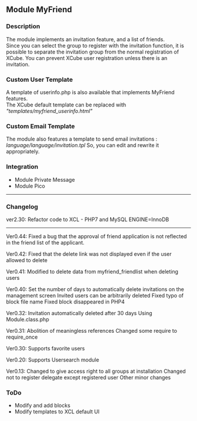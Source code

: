 ## Module MyFriend

### Description  

The module implements an invitation feature, and a list of friends.  
Since you can select the group to register with the invitation function, 
it is possible to separate the invitation group from the normal registration of XCube.
You can prevent XCube user registration unless there is an invitation.

### Custom User Template  

A template of userinfo.php is also available that implements MyFriend features.  
The XCube default template can be replaced with _"templates/myfriend_userinfo.html"_

### Custom Email Template  

The module also features a template to send email invitations :  
_language/language/invitation.tpl_
So, you can edit and rewrite it appropriately.

### Integration  

- Module Private Message  
- Module Pico  

---
### Changelog  

ver2.30: Refactor code to XCL - PHP7 and MySQL ENGINE=InnoDB  

---
Ver0.44: Fixed a bug that the approval of friend application is not reflected in the friend list of the applicant.

Ver0.42: Fixed that the delete link was not displayed even if the user allowed to delete  

Ver0.41: Modified to delete data from myfriend_friendlist when deleting users

Ver0.40: Set the number of days to automatically delete invitations on the management screen
        Invited users can be arbitrarily deleted
        Fixed typo of block file name
        Fixed block disappeared in PHP4

Ver0.32: Invitation automatically deleted after 30 days
        Using Module.class.php

Ver0.31: Abolition of meaningless references
        Changed some require to require_once

Ver0.30: Supports favorite users

Ver0.20: Supports Usersearch module

Ver0.13: Changed to give access right to all groups at installation
        Changed not to register delegate except registered user
        Other minor changes


### ToDo  

- Modify and add blocks
- Modify templates to XCL default UI
